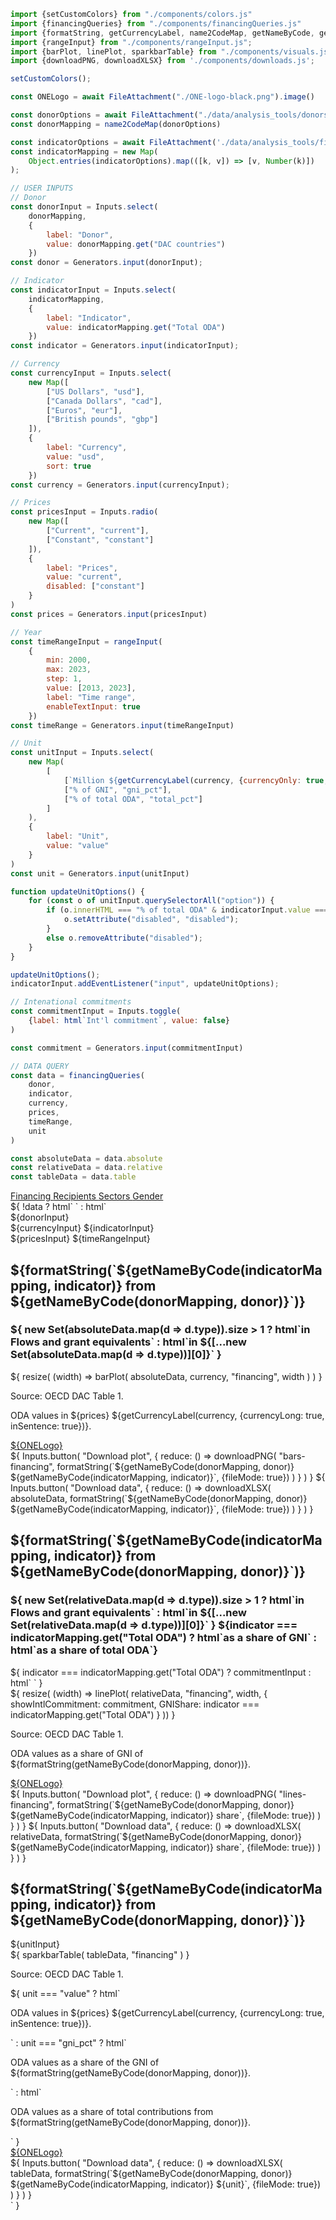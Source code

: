 ```js
import {setCustomColors} from "./components/colors.js"
import {financingQueries} from "./components/financingQueries.js"
import {formatString, getCurrencyLabel, name2CodeMap, getNameByCode, generateIndicatorMap} from "./components/utils.js";
import {rangeInput} from "./components/rangeInput.js";
import {barPlot, linePlot, sparkbarTable} from "./components/visuals.js";
import {downloadPNG, downloadXLSX} from './components/downloads.js';
```

```js
setCustomColors();
```

```js
const ONELogo = await FileAttachment("./ONE-logo-black.png").image()
```

```js
const donorOptions = await FileAttachment("./data/analysis_tools/donors.json").json()
const donorMapping = name2CodeMap(donorOptions)

const indicatorOptions = await FileAttachment('./data/analysis_tools/financing_indicators.json').json()
const indicatorMapping = new Map(
    Object.entries(indicatorOptions).map(([k, v]) => [v, Number(k)])
);


```

```js
// USER INPUTS
// Donor
const donorInput = Inputs.select(
    donorMapping,
    {
        label: "Donor",
        value: donorMapping.get("DAC countries")
    })
const donor = Generators.input(donorInput);

// Indicator
const indicatorInput = Inputs.select(
    indicatorMapping,
    {
        label: "Indicator",
        value: indicatorMapping.get("Total ODA")
    })
const indicator = Generators.input(indicatorInput);

// Currency
const currencyInput = Inputs.select(
    new Map([
        ["US Dollars", "usd"],
        ["Canada Dollars", "cad"],
        ["Euros", "eur"],
        ["British pounds", "gbp"]
    ]),
    {
        label: "Currency",
        value: "usd",
        sort: true
    })
const currency = Generators.input(currencyInput);

// Prices
const pricesInput = Inputs.radio(
    new Map([
        ["Current", "current"],
        ["Constant", "constant"]
    ]),
    {
        label: "Prices",
        value: "current",
        disabled: ["constant"]
    }
)
const prices = Generators.input(pricesInput)

// Year
const timeRangeInput = rangeInput(
    {
        min: 2000,
        max: 2023,
        step: 1,
        value: [2013, 2023],
        label: "Time range",
        enableTextInput: true
    })
const timeRange = Generators.input(timeRangeInput)
```

```js
// Unit
const unitInput = Inputs.select(
    new Map(
        [
            [`Million ${getCurrencyLabel(currency, {currencyOnly: true,})}`, "value"],
            ["% of GNI", "gni_pct"],
            ["% of total ODA", "total_pct"]
        ]
    ),
    {
        label: "Unit",
        value: "value"
    }
)
const unit = Generators.input(unitInput)

function updateUnitOptions() {
    for (const o of unitInput.querySelectorAll("option")) {
        if (o.innerHTML === "% of total ODA" & indicatorInput.value === indicatorMapping.get("Total ODA")) {
            o.setAttribute("disabled", "disabled");
        }
        else o.removeAttribute("disabled");
    }
}

updateUnitOptions();
indicatorInput.addEventListener("input", updateUnitOptions);

// Intenational commitments
const commitmentInput = Inputs.toggle(
    {label: html`Int'l commitment`, value: false}
)

const commitment = Generators.input(commitmentInput)
```

```js
// DATA QUERY
const data = financingQueries(
    donor, 
    indicator,
    currency,
    prices,
    timeRange, 
    unit
)

const absoluteData = data.absolute
const relativeData = data.relative
const tableData = data.table
```

<div class="header card">
    <a class="view-button active" href="./">
        Financing
    </a>
    <a class="view-button" href="./recipients">
        Recipients
    </a>
    <a class="view-button" href="./sectors">
        Sectors
    </a>
    <a class="view-button" href="./gender">
        Gender
    </a>
</div>

<div>
    ${  
        !data 
            ? html` `
            : html`
                <div class="settings card">
                    <div class="settings-group">
                        ${donorInput}
                    </div>
                    <div class="settings-group">
                        ${currencyInput}
                        ${indicatorInput}
                    </div>
                    <div class="settings-group">
                        ${pricesInput}
                        ${timeRangeInput}
                    </div>
                </div>
                <div class="grid grid-cols-2">
                    <div class="card">
                        <div  class="plot-container" id="bars-financing">
                            <h2 class="plot-title">
                                ${formatString(`${getNameByCode(indicatorMapping, indicator)} from ${getNameByCode(donorMapping, donor)}`)}
                            </h2>
                            <div class="plot-subtitle-panel">
                                <h3 class="plot-subtitle">
                                    ${
                                        new Set(absoluteData.map(d => d.type)).size > 1 
                                            ? html`in <span class="flow-label subtitle-label">Flows</span> and <span class="ge-label  subtitle-label">grant equivalents</span>`
                                            : html`in ${[...new Set(absoluteData.map(d => d.type))][0]}`
                                    }
                                </h3>
                            </div>
                            ${
                                resize(
                                    (width) => barPlot(
                                        absoluteData, 
                                        currency, 
                                        "financing", 
                                        width
                                    )
                                )
                            }
                            <div class="bottom-panel">
                                <div class="text-section">
                                    <p class="plot-source">Source: OECD DAC Table 1.</p>
                                    <p class="plot-note">ODA values in ${prices} ${getCurrencyLabel(currency, {currencyLong: true, inSentence: true})}.</p>                
                                </div>
                                <div class="logo-section">
                                    <a href="https://data.one.org/" target="_blank">
                                        ${ONELogo}
                                    </a>
                                </div>
                            </div>
                        </div>
                        <div class="download-panel">
                            ${  
                                Inputs.button(
                                    "Download plot", 
                                    {
                                        reduce: () => downloadPNG(
                                            "bars-financing",
                                            formatString(`${getNameByCode(donorMapping, donor)} ${getNameByCode(indicatorMapping, indicator)}`, {fileMode: true})
                                        )
                                    }   
                                )
                            }
                            ${
                                Inputs.button(
                                    "Download data", 
                                    {
                                        reduce: () => downloadXLSX(
                                            absoluteData,
                                            formatString(`${getNameByCode(donorMapping, donor)} ${getNameByCode(indicatorMapping, indicator)}`, {fileMode: true})
                                        )
                                    }
                                )
                            }
                        </div>
                    </div>
                    <div class="card">
                        <div class="plot-container" id="lines-financing">
                            <h2 class="plot-title">
                                ${formatString(`${getNameByCode(indicatorMapping, indicator)} from ${getNameByCode(donorMapping, donor)}`)}
                            </h2>
                            <div class="plot-subtitle-panel">
                                <h3 class="plot-subtitle">
                                    ${
                                        new Set(relativeData.map(d => d.type)).size > 1 
                                            ? html`in <span class="flow-label subtitle-label">Flows</span> and <span class="ge-label  subtitle-label">grant equivalents</span>`
                                            : html`in ${[...new Set(relativeData.map(d => d.type))][0]}`
                                    }
                                    ${indicator === indicatorMapping.get("Total ODA") ? html`as a share of GNI` : html`as a share of total ODA`}
                                </h3>
                                ${
                                    indicator === indicatorMapping.get("Total ODA") 
                                        ? commitmentInput
                                        : html` `
                                }
                            </div>
                            ${
                            resize(
                                (width) => linePlot(
                                    relativeData, 
                                    "financing", 
                                    width,
                                    {
                                        showIntlCommitment: commitment,
                                        GNIShare: indicator === indicatorMapping.get("Total ODA")
                                    }
                                ))
                            }
                            <div class="bottom-panel">
                                <div class="text-section">
                                    <p class="plot-source">Source: OECD DAC Table 1.</p>
                                    <p class="plot-note">ODA values as a share of GNI of ${formatString(getNameByCode(donorMapping, donor))}.</p>
                                </div>
                                <div class="logo-section">
                                    <a href="https://data.one.org/" target="_blank">
                                        ${ONELogo}
                                    </a>
                                </div>
                            </div>
                        </div>
                        <div class="download-panel">
                            ${
                                Inputs.button(
                                    "Download plot", 
                                    {
                                        reduce: () => downloadPNG(
                                            "lines-financing",
                                            formatString(`${getNameByCode(donorMapping, donor)} ${getNameByCode(indicatorMapping, indicator)} share`, {fileMode: true})
                                        )
                                    }
                                )
                            }
                            ${
                                Inputs.button(
                                    "Download data", 
                                    {
                                        reduce: () => downloadXLSX(
                                            relativeData,
                                            formatString(`${getNameByCode(donorMapping, donor)} ${getNameByCode(indicatorMapping, indicator)} share`, {fileMode: true})
                                        )
                                    }
                                )
                            }
                        </div>
                    </div>
                </div>
                <div class="card">
                    <div class="plot-container">
                        <h2 class="table-title">
                            ${formatString(`${getNameByCode(indicatorMapping, indicator)} from ${getNameByCode(donorMapping, donor)}`)}
                        </h2>
                        <div class="table-subtitle-panel">
                            ${unitInput}
                        </div>
                        ${
                            sparkbarTable(
                                tableData, 
                                "financing"
                            )
                        }
                        <div class="bottom-panel">
                            <div class="text-section">
                                <p class="plot-source">Source: OECD DAC Table 1.</p>
                                ${
                                    unit === "value" 
                                        ? html`<p class="plot-note">ODA values in ${prices} ${getCurrencyLabel(currency, {currencyLong: true, inSentence: true})}.</p>`
                                        : unit === "gni_pct"
                                            ? html`<p class="plot-note">ODA values as a share of the GNI of ${formatString(getNameByCode(donorMapping, donor))}.</p>`
                                            : html`<p class="plot-note">ODA values as a share of total contributions from ${formatString(getNameByCode(donorMapping, donor))}.</p>`
                                }
                            </div>
                            <div class="logo-section">
                                <a href="https://data.one.org/" target="_blank">
                                    ${ONELogo}
                                </a>
                            </div>
                        </div>
                    </div>
                    <div class="download-panel">
                        ${
                            Inputs.button(
                                "Download data", 
                                {
                                    reduce: () => downloadXLSX(
                                        tableData,
                                        formatString(`${getNameByCode(donorMapping, donor)} ${getNameByCode(indicatorMapping, indicator)} ${unit}`, {fileMode: true})
                                    )
                                }
                            )
                        }
                    </div>
                </div>
            `
    }
</div>
